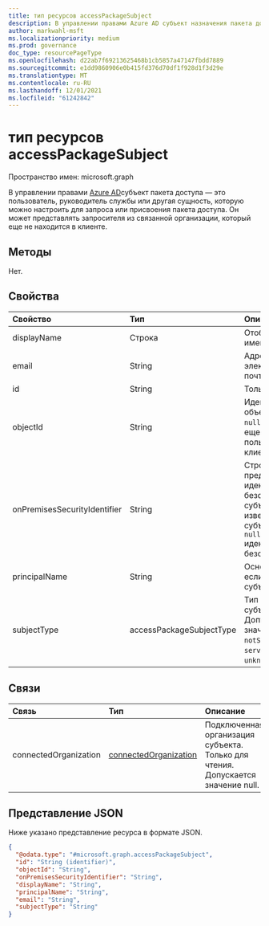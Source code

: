 ```yaml
---
title: тип ресурсов accessPackageSubject
description: В управлении правами Azure AD субъект назначения пакета доступа.
author: markwahl-msft
ms.localizationpriority: medium
ms.prod: governance
doc_type: resourcePageType
ms.openlocfilehash: d22ab7f69213625468b1cb5857a47147fbdd7889
ms.sourcegitcommit: e1dd9860906e0b415fd376d70df1f928d1f3d29e
ms.translationtype: MT
ms.contentlocale: ru-RU
ms.lasthandoff: 12/01/2021
ms.locfileid: "61242842"
---
```

# <a name="accesspackagesubject-resource-type"></a>тип ресурсов accessPackageSubject

Пространство имен: microsoft.graph


В управлении правами [Azure AD](entitlementmanagement-root.md)субъект пакета доступа — это пользователь, руководитель службы или другая сущность, которую можно настроить для запроса или присвоения пакета доступа.  Он может представлять запросителя из связанной организации, который еще не находится в клиенте.

## <a name="methods"></a>Методы

Нет.
## <a name="properties"></a>Свойства
|Свойство|Тип|Описание|
|:---|:---|:---|
|displayName|Строка|Отображение имени субъекта.|
|email|String|Адрес электронной почты субъекта.|
|id|String|Только для чтения.|
|objectId|String|Идентификатор объекта субъекта. `null` если субъект еще не является пользователем в клиенте.|
|onPremisesSecurityIdentifier|String|Строковая представление идентификатора безопасности субъекта, если оно известно, или если субъект не имеет `null` идентификатора безопасности.|
|principalName|String|Основное имя, если известно, субъекта.|
|subjectType|accessPackageSubjectType|Тип ресурса субъекта. Допустимые значения: `notSpecified`, `user`, `servicePrincipal`, `unknownFutureValue`.|

## <a name="relationships"></a>Связи
|Связь|Тип|Описание|
|:---|:---|:---|
|connectedOrganization|[connectedOrganization](connectedorganization.md)|Подключенная организация субъекта. Только для чтения. Допускается значение null.|

## <a name="json-representation"></a>Представление JSON
Ниже указано представление ресурса в формате JSON.
<!-- {
  "blockType": "resource",
  "keyProperty": "id",
  "@odata.type": "microsoft.graph.accessPackageSubject",
  "openType": false
}
-->
``` json
{
  "@odata.type": "#microsoft.graph.accessPackageSubject",
  "id": "String (identifier)",
  "objectId": "String",
  "onPremisesSecurityIdentifier": "String",
  "displayName": "String",
  "principalName": "String",
  "email": "String",
  "subjectType": "String"
}
```

